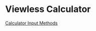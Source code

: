 # Viewless Calculator

[Calculator Input Methods](https://en.wikipedia.org/wiki/Calculator_input_methods)
